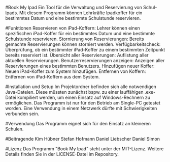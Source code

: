 #Book My Ipad
Ein Tool für die Verwaltung und Reservierung von Schul-Ipads. Mit diesem Programm können Lehrkräfte Ipadkoffer für ein bestimmtes Datum und eine bestimmte Schulstunde reservieren.

#Funktionen
Reservieren von iPad-Koffern: Lehrer können einen spezifischen iPad-Koffer für ein bestimmtes Datum und eine bestimmte Schulstunde reservieren.
Stornierung von Reservierungen: Bereits gemachte Reservierungen können storniert werden.
Verfügbarkeitscheck: Überprüfung, ob ein bestimmter iPad-Koffer zu einem bestimmten Zeitpunkt bereits reserviert ist.
Übersicht aller Reservierungen: Auflistung aller aktuellen Reservierungen.
Benutzerreservierungen anzeigen: Anzeigen aller Reservierungen eines bestimmten Benutzers.
Hinzufügen neuer Koffer: Neuen iPad-Koffer zum System hinzufügen.
Entfernen von Koffern: Entfernen von iPad-Koffern aus dem System.

#Installation und Setup
Im Projektordner befinden sich alle notwendigen Java-Dateien. Diese müssten zunächst bspw. zu einer lauffähigen .exe-Datei kompiliert werden, um einen Einsatz auf Windows-Rechnern zu ermöglichen. Das Programm ist nur für den Betrieb am Single-PC getestet worden. Eine Verwendung in einem Netzwerk dürfte mit Schwierigkeiten verbunden sein. 

#Verwendung
Das Programm eignet sich für den Einsatz an kleineren Schulen.

#Beitragende
Kim Hübner
Stefan Hofmann
Daniel Liebscher
Daniel Simon

#Lizenz
Das Programm "Book My Ipad" steht unter der MIT-Lizenz. Weitere Details finden Sie in der LICENSE-Datei im Repository.
